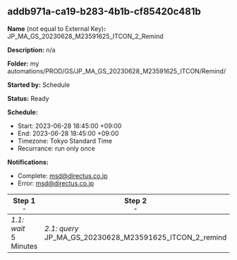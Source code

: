 ## addb971a-ca19-b283-4b1b-cf85420c481b

**Name** (not equal to External Key)**:** JP_MA_GS_20230628_M23591625_ITCON_2_Remind

**Description:** n/a

**Folder:** my automations/PROD/GS/JP_MA_GS_20230628_M23591625_ITCON/Remind/

**Started by:** Schedule

**Status:** Ready

**Schedule:**

* Start: 2023-06-28 18:45:00 +09:00
* End: 2023-06-28 18:45:00 +09:00
* Timezone: Tokyo Standard Time
* Recurrance: run only once

**Notifications:**

* Complete: msd@directus.co.jp
* Error: msd@directus.co.jp

| Step 1<br>_<small>-</small>_ | Step 2<br>_<small>-</small>_ | Step 3<br>_<small>-</small>_ |
| --- | --- | --- |
| _1.1: wait_<br>5 Minutes | _2.1: query_<br>JP_MA_GS_20230628_M23591625_ITCON_2_remind | _3.1: emailSend_<br>JP_MA_GS_20230628_M23591625_ITCON_2_remind |
